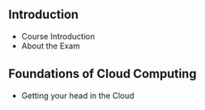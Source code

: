 ## Introduction
  - Course Introduction
  - About the Exam
## Foundations of Cloud Computing
  - Getting your head in the Cloud